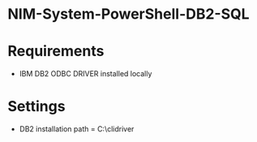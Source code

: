 # NIM-System-PowerShell-DB2-SQL

# Requirements
- IBM DB2 ODBC DRIVER installed locally


# Settings
- DB2 installation path = C:\clidriver
